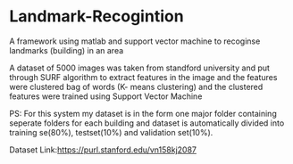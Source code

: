 # Landmark-Recogintion
A framework using matlab and support vector machine to recoginse landmarks (building) in an area



A dataset of 5000 images was taken from standford university and put through SURF algorithm to extract features in the image and the features were clustered bag of words (K- means clustering) and the clustered features were trained using Support Vector Machine 


PS: For this system my dataset is in the form one major folder containing seperate folders for each building and dataset is automatically divided into training se(80%), testset(10%) and validation set(10%).

Dataset Link:https://purl.stanford.edu/vn158kj2087
